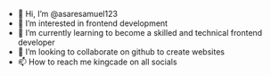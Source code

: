 - 👋 Hi, I’m @asaresamuel123
- 👀 I’m interested in frontend development
- 🌱 I’m currently learning to become a skilled and technical frontend developer
- 💞️ I’m looking to collaborate on github to create websites
- 📫 How to reach me kingcade on all socials

<!---
asaresamuel123/asaresamuel123 is a ✨ special ✨ repository because its `README.md` (this file) appears on your GitHub profile.
You can click the Preview link to take a look at your changes.
--->
